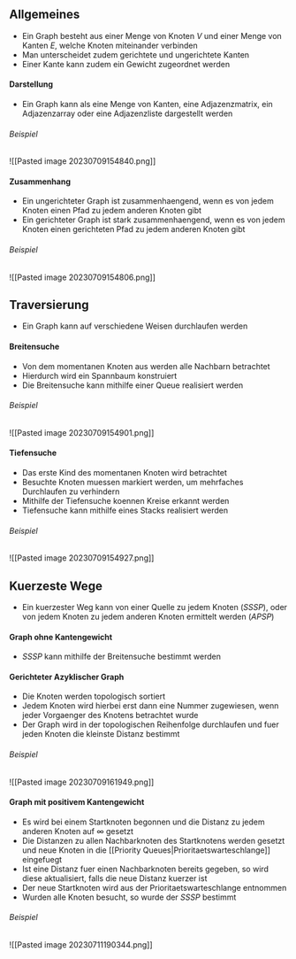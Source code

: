 ## Allgemeines
- Ein Graph besteht aus einer Menge von Knoten $V$ und einer Menge von Kanten $E$, welche Knoten miteinander verbinden
- Man unterscheidet zudem gerichtete und ungerichtete Kanten
- Einer Kante kann zudem ein Gewicht zugeordnet werden
#### Darstellung
- Ein Graph kann als eine Menge von Kanten, eine Adjazenzmatrix, ein Adjazenzarray oder eine Adjazenzliste dargestellt werden
###### Beispiel
![[Pasted image 20230709154840.png]]
#### Zusammenhang
- Ein ungerichteter Graph ist zusammenhaengend, wenn es von jedem Knoten einen Pfad zu jedem anderen Knoten gibt
- Ein gerichteter Graph ist stark zusammenhaengend, wenn es von jedem Knoten einen gerichteten Pfad zu jedem anderen Knoten gibt
###### Beispiel
![[Pasted image 20230709154806.png]]
## Traversierung
- Ein Graph kann auf verschiedene Weisen durchlaufen werden
#### Breitensuche
- Von dem momentanen Knoten aus werden alle Nachbarn betrachtet
- Hierdurch wird ein Spannbaum konstruiert
- Die Breitensuche kann mithilfe einer Queue realisiert werden
###### Beispiel
![[Pasted image 20230709154901.png]]
#### Tiefensuche
- Das erste Kind des momentanen Knoten wird betrachtet
- Besuchte Knoten muessen markiert werden, um mehrfaches Durchlaufen zu verhindern
- Mithilfe der Tiefensuche koennen Kreise erkannt werden
- Tiefensuche kann mithilfe eines Stacks realisiert werden
###### Beispiel
![[Pasted image 20230709154927.png]]
## Kuerzeste Wege
- Ein kuerzester Weg kann von einer Quelle zu jedem Knoten ($SSSP$), oder von jedem Knoten zu jedem anderen Knoten ermittelt werden ($APSP$)
#### Graph ohne Kantengewicht
- $SSSP$ kann mithilfe der Breitensuche bestimmt werden
#### Gerichteter Azyklischer Graph
- Die Knoten werden topologisch sortiert
- Jedem Knoten wird hierbei erst dann eine Nummer zugewiesen, wenn jeder Vorgaenger des Knotens betrachtet wurde
- Der Graph wird in der topologischen Reihenfolge durchlaufen und fuer jeden Knoten die kleinste Distanz bestimmt
###### Beispiel
![[Pasted image 20230709161949.png]]
#### Graph mit positivem Kantengewicht
- Es wird bei einem Startknoten begonnen und die Distanz zu jedem anderen Knoten auf $\infty$ gesetzt
- Die Distanzen zu allen Nachbarknoten des Startknotens werden gesetzt und neue Knoten in die [[Priority Queues|Prioritaetswarteschlange]] eingefuegt
- Ist eine Distanz fuer einen Nachbarknoten bereits gegeben, so wird diese aktualisiert, falls die neue Distanz kuerzer ist
- Der neue Startknoten wird aus der Prioritaetswarteschlange entnommen
- Wurden alle Knoten besucht, so wurde der $SSSP$ bestimmt
###### Beispiel
![[Pasted image 20230711190344.png]]